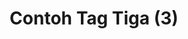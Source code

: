 ---
layout: archive-tags
title: Contoh Tag Tiga (3)
slug: tag-3
category: contoh-kategori-3
menu: false
order: 3
---